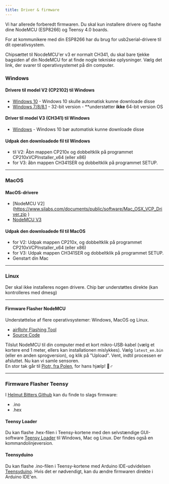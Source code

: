 ```yaml
---
title: Driver & firmware
---
```


Vi har allerede forberedt firmwaren. Du skal kun installere drivere og flashe dine NodeMCU (ESP8266) og Teensy 4.0 boards.

For at kommunikere med din ESP8266 har du brug for usb2serial-drivere til dit operativsystem.

Chipsættet til NocdeMCU'er v3 er normalt CH341, du skal bare tjekke bagsiden af din NodeMCU for at finde nogle tekniske oplysninger. Vælg det link, der svarer til operativsystemet på din computer.

### Windows

#### Drivere til model V2 (CP2102) til Windows
* [Windows 10](https://www.silabs.com/documents/public/software/CP210x_Universal_Windows_Driver.zip) - Windows 10 skulle automatisk kunne downloade disse
* [Windows 7/8/8.1](https://www.silabs.com/documents/public/software/CP210x_Windows_Drivers.zip) - 32-bit version - **understøtter **ikke** 64-bit version OS

#### Driver til model V3 (CH341) til Windows
* [Windows](http://www.wch.cn/downloads/file/5.html) - Windows 10 bør automatisk kunne downloade disse

#### Udpak den downloadede fil til Windows
* til V2: Åbn mappen CP210x og dobbeltklik på programmet CP210xVCPInstaller_x64 (eller x86)
* for V3: åbn mappen CH341SER og dobbeltklik på programmet SETUP.

---

### MacOS

#### MacOS-drivere
* [NodeMCU V2] (https://www.silabs.com/documents/public/software/Mac_OSX_VCP_Driver.zip )
* [NodeMCU V3](http://www.wch.cn/downloads/file/178.html)

#### Udpak den downloadede fil til MacOS
* for V2: Udpak mappen CP210x, og dobbeltklik på programmet CP210xVCPInstaller_x64 (eller x86)
* for V3: Udpak mappen CH341SER og dobbeltklik på programmet SETUP.
* Genstart din Mac

---

### Linux
Der skal ikke installeres nogen drivere. Chip bør understøttes direkte (kan kontrolleres med dmesg)

---
#### Firmware Flasher NodeMCU
Understøttelse af flere operativsystemer: Windows, MacOS og Linux.

* [airRohr Flashing Tool](http://firmware.sensor.community/airrohr/flashing-tool/)
* [Source Code](https://github.com/opendata-stuttgart/airrohr-firmware-flasher/)

Tilslut NodeMCU til din computer med et kort mikro-USB-kabel (vælg et kortere end 1 meter, ellers kan installationen mislykkes). Vælg `latest_en.bin` (eller en anden sprogversion), og klik på "Upload".
Vent, indtil processen er afsluttet. Nu kan vi samle sensoren.
<br>
En stor tak går til [Piotr, fra Polen](https://dropbox.inf.re/), for hans hjælp! 🙋♂️

---
### Firmware Flasher Teensy
I [Helmut Bitters Github](https://github.com/hbitter/DNMS/tree/master/Firmware) kan du finde to slags firmware:
* .ino
* .hex

#### Teensy Loader
Du kan flashe .hex-filen i Teensy-kortene med den selvstændige GUI-software [Teensy Loader](https://www.pjrc.com/teensy/loader.html) til Windows, Mac og Linux.
Der findes også en kommandolinjeversion.

#### Teensyduino
Du kan flashe .ino-filen i Teensy-kortene med Arduino IDE-udvidelsen [Teensyduino](https://www.pjrc.com/teensy/teensyduino.html).
Hvis det er nødvendigt, kan du ændre firmwaren direkte i Arduino IDE'en.